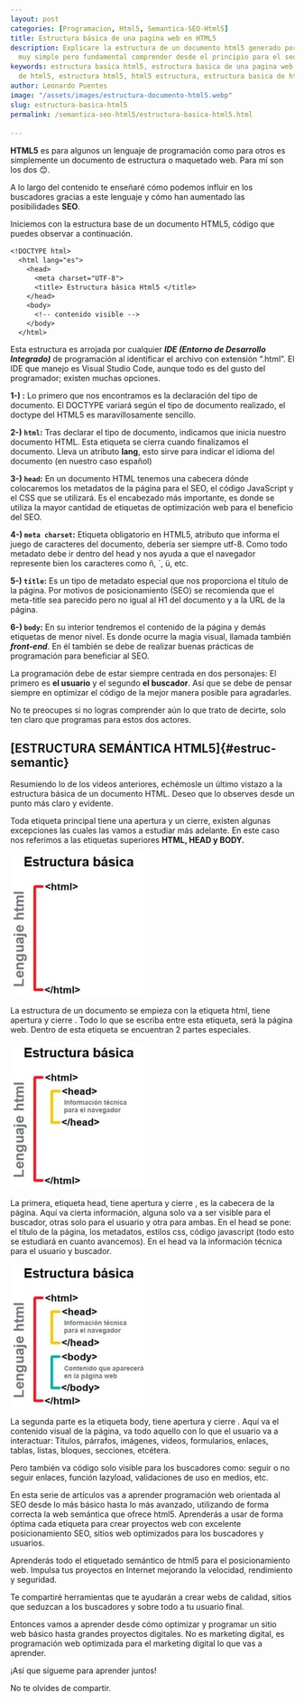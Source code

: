 ```yaml
---
layout: post
categories: [Programacion, Html5, Semantica-SEO-Html5]
title: Estructura básica de una pagina web en HTML5
description: Explicare la estructura de un documento html5 generado por VSC. Es algo
  muy simple pero fundamental comprender desde el principio para el seo y el diseño
keywords: estructura basica html5, estructura basica de una pagina web, estructura
  de html5, estructura html5, html5 estructura, estructura basica de html5, estructura
author: Leonardo Puentes
image: "/assets/images/estructura-documento-html5.webp"
slug: estructura-basica-html5
permalink: /semantica-seo-html5/estructura-basica-html5.html

---
```

**HTML5** es para algunos un lenguaje de programación como para otros es simplemente un documento de estructura o maquetado web. Para mí son los dos 😊.

A lo largo del contenido te enseñaré cómo podemos influir en los buscadores gracias a este lenguaje y cómo han aumentado las posibilidades **SEO**.

Iniciemos con la estructura base de un documento HTML5, código que puedes observar a continuación.

```markup
<!DOCTYPE html>
  <html lang="es">
    <head>
      <meta charset="UTF-8">
      <title> Estructura básica Html5 </title>
    </head>
    <body>
      <!-- contenido visible -->
    </body>
  </html>
```

Esta estructura es arrojada por cualquier **_IDE (Entorno de Desarrollo Integrado)_** de programación al identificar el archivo con extensión “.html”. El IDE que manejo es Visual Studio Code, aunque todo es del gusto del programador; existen muchas opciones.

**1-) <code><!DOCTYPE html></code>:** Lo primero que nos encontramos es la declaración del tipo de documento. El DOCTYPE variará según el tipo de documento realizado, el doctype del HTML5 es maravillosamente sencillo.

**2-) <code>html</code>:** Tras declarar el tipo de documento, indicamos que inicia nuestro documento HTML. Esta etiqueta se cierra cuando finalizamos el documento. Lleva un atributo **lang**, esto sirve para indicar el idioma del documento (en nuestro caso español)

**3-) <code>head</code>:** En un documento HTML tenemos una cabecera dónde colocaremos los metadatos de la página para el SEO, el código JavaScript y el CSS que se utilizará. Es el encabezado más importante, es donde se utiliza la mayor cantidad de etiquetas de optimización web para el beneficio del SEO.

**4-) <code>meta charset</code>:** Etiqueta obligatorio en HTML5, atributo que informa el juego de caracteres del documento, debería ser siempre utf-8. Como todo metadato debe ir dentro del head y nos ayuda a que el navegador represente bien los caracteres como ñ, ´, ü, etc.

**5-) <code>title</code>:** Es un tipo de metadato especial que nos proporciona el título de la página. Por motivos de posicionamiento (SEO) se recomienda que el meta-title sea parecido pero no igual al H1 del documento y a la URL de la página.

**6-) <code>body</code>:** En su interior tendremos el contenido de la página y demás etiquetas de menor nivel. Es donde ocurre la magia visual, llamada también **_front-end_**. En él también se debe de realizar buenas prácticas de programación para beneficiar al SEO.

La programación debe de estar siempre centrada en dos personajes: El primero es **el usuario** y el segundo **el buscador**. Así que se debe de pensar siempre en optimizar el código de la mejor manera posible para agradarles.

No te preocupes si no logras comprender aún lo que trato de decirte, solo ten claro que programas para estos dos actores.

## [**ESTRUCTURA SEMÁNTICA HTML5**]{#estruc-semantic}

Resumiendo lo de los videos anteriores, echémosle un último vistazo a la estructura básica de un documento HTML. Deseo que lo observes desde un punto más claro y evidente.

Toda etiqueta principal tiene una apertura y un cierre, existen algunas excepciones las cuales las vamos a estudiar más adelante. En este caso nos referimos a las etiquetas superiores **HTML, HEAD y BODY.**

![estructura de html5](/assets/images/estructura-html.jpg "Partes de documento html")

La estructura de un documento se empieza con la etiqueta html, tiene apertura y cierre **<html></html>**. Todo lo que se escriba entre esta etiqueta, será la página web. Dentro de esta etiqueta se encuentran 2 partes especiales.

![datos tecnicos head html5](/assets/images/informacion-head-html.jpg "informacion del head en html5")

La primera, etiqueta head, tiene apertura y cierre **<head></head>**, es la cabecera de la página. Aquí va cierta información, alguna solo va a ser visible para el buscador, otras solo para el usuario y otra para ambas. En el head se pone: el título de la página, los metadatos, estilos css, código javascript (todo esto se estudiará en cuanto avancemos). En el head va la información técnica para el usuario y buscador.

![semantica basica de html5](/assets/images/descripcion-body-html.jpg "estructura base de semantica html5")

La segunda parte es la etiqueta body, tiene apertura y cierre **<body></body>**. Aquí va el contenido visual de la página, va todo aquello con lo que el usuario va a interactuar: Títulos, párrafos, imágenes, videos, formularios, enlaces, tablas, listas, bloques, secciones, etcétera.

Pero también va código solo visible para los buscadores como: seguir o no seguir enlaces, función lazyload, validaciones de uso en medios, etc.

En esta serie de artículos vas a aprender programación web orientada al SEO desde lo más básico hasta lo más avanzado, utilizando de forma correcta la web semántica que ofrece html5. Aprenderás a usar de forma óptima cada etiqueta para crear proyectos web con excelente posicionamiento SEO, sitios web optimizados para los buscadores y usuarios.

Aprenderás todo el etiquetado semántico de html5 para el posicionamiento web. Impulsa tus proyectos en Internet mejorando la velocidad, rendimiento y seguridad.

Te compartiré herramientas que te ayudarán a crear webs de calidad, sitios que seduzcan a los buscadores y sobre todo a tu usuario final.

Entonces vamos a aprender desde cómo optimizar y programar un sitio web básico hasta grandes proyectos digitales. No es marketing digital, es programación web optimizada para el marketing digital lo que vas a aprender.

¡Así que sígueme para aprender juntos!

No te olvides de compartir.
